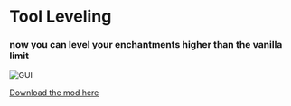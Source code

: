 # Tool Leveling

### now you can level your enchantments higher than the vanilla limit

![GUI](https://i.ibb.co/8P27vMD/GUI-NEW-2.png "Tool Leveling GUI")

[Download the mod here](https://www.curseforge.com/minecraft/mc-mods/tool-leveling-plus)
